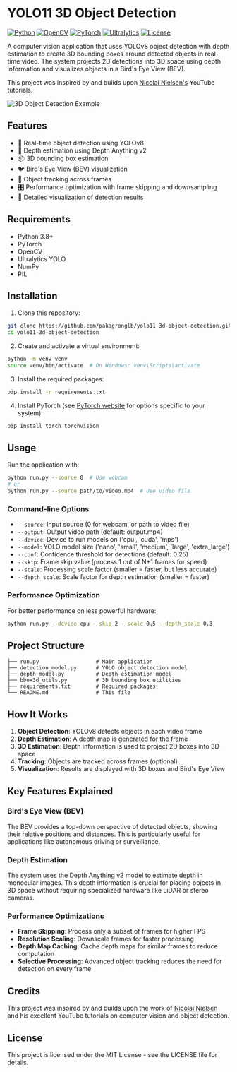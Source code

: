 # YOLO11 3D Object Detection

[![Python](https://img.shields.io/badge/Python-3.8%2B-blue.svg)](https://www.python.org/)
[![OpenCV](https://img.shields.io/badge/OpenCV-4.x-green.svg)](https://opencv.org/)
[![PyTorch](https://img.shields.io/badge/PyTorch-2.0%2B-orange.svg)](https://pytorch.org/)
[![Ultralytics](https://img.shields.io/badge/Ultralytics-YOLO-red.svg)](https://ultralytics.com/)
[![License](https://img.shields.io/badge/License-MIT-yellow.svg)](https://opensource.org/licenses/MIT)

A computer vision application that uses YOLOv8 object detection with depth estimation to create 3D bounding boxes around detected objects in real-time video. The system projects 2D detections into 3D space using depth information and visualizes objects in a Bird's Eye View (BEV).

This project was inspired by and builds upon [Nicolai Nielsen's](https://www.youtube.com/watch?v=wAKmKsZ9PSw) YouTube tutorials.

![3D Object Detection Example](https://via.placeholder.com/800x400?text=3D+Object+Detection+Example)

## Features

- 🚀 Real-time object detection using YOLOv8
- 📏 Depth estimation using Depth Anything v2
- 📦 3D bounding box estimation
- 🐦 Bird's Eye View (BEV) visualization
- 🔄 Object tracking across frames
- 🎛️ Performance optimization with frame skipping and downsampling
- 📝 Detailed visualization of detection results

## Requirements

- Python 3.8+
- PyTorch
- OpenCV
- Ultralytics YOLO
- NumPy
- PIL

## Installation

1. Clone this repository:
```bash
git clone https://github.com/pakagronglb/yolo11-3d-object-detection.git
cd yolo11-3d-object-detection
```

2. Create and activate a virtual environment:
```bash
python -m venv venv
source venv/bin/activate  # On Windows: venv\Scripts\activate
```

3. Install the required packages:
```bash
pip install -r requirements.txt
```

4. Install PyTorch (see [PyTorch website](https://pytorch.org/get-started/locally/) for options specific to your system):
```bash
pip install torch torchvision
```

## Usage

Run the application with:

```bash
python run.py --source 0  # Use webcam
# or
python run.py --source path/to/video.mp4  # Use video file
```

### Command-line Options

- `--source`: Input source (0 for webcam, or path to video file)
- `--output`: Output video path (default: output.mp4)
- `--device`: Device to run models on ('cpu', 'cuda', 'mps')
- `--model`: YOLO model size ('nano', 'small', 'medium', 'large', 'extra_large')
- `--conf`: Confidence threshold for detections (default: 0.25)
- `--skip`: Frame skip value (process 1 out of N+1 frames for speed)
- `--scale`: Processing scale factor (smaller = faster, but less accurate)
- `--depth_scale`: Scale factor for depth estimation (smaller = faster)

### Performance Optimization

For better performance on less powerful hardware:

```bash
python run.py --device cpu --skip 2 --scale 0.5 --depth_scale 0.3
```

## Project Structure

```
├── run.py                  # Main application
├── detection_model.py      # YOLO object detection model
├── depth_model.py          # Depth estimation model
├── bbox3d_utils.py         # 3D bounding box utilities
├── requirements.txt        # Required packages
└── README.md               # This file
```

## How It Works

1. **Object Detection**: YOLOv8 detects objects in each video frame
2. **Depth Estimation**: A depth map is generated for the frame
3. **3D Estimation**: Depth information is used to project 2D boxes into 3D space
4. **Tracking**: Objects are tracked across frames (optional)
5. **Visualization**: Results are displayed with 3D boxes and Bird's Eye View

## Key Features Explained

### Bird's Eye View (BEV)

The BEV provides a top-down perspective of detected objects, showing their relative positions and distances. This is particularly useful for applications like autonomous driving or surveillance.

### Depth Estimation

The system uses the Depth Anything v2 model to estimate depth in monocular images. This depth information is crucial for placing objects in 3D space without requiring specialized hardware like LiDAR or stereo cameras.

### Performance Optimizations

- **Frame Skipping**: Process only a subset of frames for higher FPS
- **Resolution Scaling**: Downscale frames for faster processing
- **Depth Map Caching**: Cache depth maps for similar frames to reduce computation
- **Selective Processing**: Advanced object tracking reduces the need for detection on every frame

## Credits

This project was inspired by and builds upon the work of [Nicolai Nielsen](https://www.youtube.com/watch?v=wAKmKsZ9PSw) and his excellent YouTube tutorials on computer vision and object detection.

## License

This project is licensed under the MIT License - see the LICENSE file for details.
